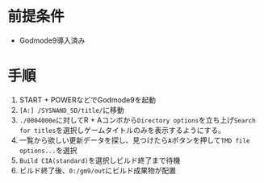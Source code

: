 # 前提条件
- Godmode9導入済み
# 手順
1. START + POWERなどでGodmode9を起動
2. `[A:] /SYSNAND_SD/title/`に移動
3. `./0004000e`に対してR + Aコンボから`Directory options`を立ち上げ`Search for titles`を選択しゲームタイトルのみを表示するようにする。
4. 一覧から欲しい更新データを探し、見つけたら`A`ボタンを押して`TMD file options...`を選択
5. `Build CIA(standard)`を選択しビルド終了まで待機
6. ビルド終了後、`0:/gm9/out`にビルド成果物が配置
